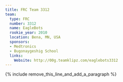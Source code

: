 ```yaml
---
title: FRC Team 3312
team:
  type: FRC
  number: 3312
  name: EagleBots
  rookie_year: 2010
  location: Bena, MN, USA
  sponsors:
  - Medtronics
  - Bugonaygeshig School
  links:
    Website: http://00g.teamklipz.com/eaglebots3312
---
```


{% include remove_this_line_and_add_a_paragraph %}